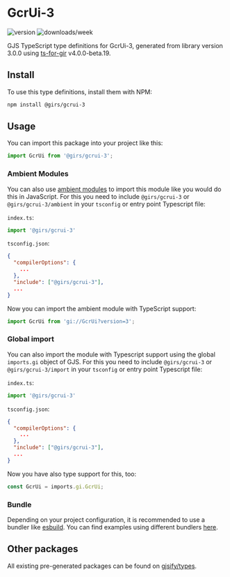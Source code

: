
# GcrUi-3

![version](https://img.shields.io/npm/v/@girs/gcrui-3)
![downloads/week](https://img.shields.io/npm/dw/@girs/gcrui-3)


GJS TypeScript type definitions for GcrUi-3, generated from library version 3.0.0 using [ts-for-gir](https://github.com/gjsify/ts-for-gir) v4.0.0-beta.19.


## Install

To use this type definitions, install them with NPM:
```bash
npm install @girs/gcrui-3
```

## Usage

You can import this package into your project like this:
```ts
import GcrUi from '@girs/gcrui-3';
```

### Ambient Modules

You can also use [ambient modules](https://github.com/gjsify/ts-for-gir/tree/main/packages/cli#ambient-modules) to import this module like you would do this in JavaScript.
For this you need to include `@girs/gcrui-3` or `@girs/gcrui-3/ambient` in your `tsconfig` or entry point Typescript file:

`index.ts`:
```ts
import '@girs/gcrui-3'
```

`tsconfig.json`:
```json
{
  "compilerOptions": {
    ...
  },
  "include": ["@girs/gcrui-3"],
  ...
}
```

Now you can import the ambient module with TypeScript support: 

```ts
import GcrUi from 'gi://GcrUi?version=3';
```

### Global import

You can also import the module with Typescript support using the global `imports.gi` object of GJS.
For this you need to include `@girs/gcrui-3` or `@girs/gcrui-3/import` in your `tsconfig` or entry point Typescript file:

`index.ts`:
```ts
import '@girs/gcrui-3'
```

`tsconfig.json`:
```json
{
  "compilerOptions": {
    ...
  },
  "include": ["@girs/gcrui-3"],
  ...
}
```

Now you have also type support for this, too:

```ts
const GcrUi = imports.gi.GcrUi;
```

### Bundle

Depending on your project configuration, it is recommended to use a bundler like [esbuild](https://esbuild.github.io/). You can find examples using different bundlers [here](https://github.com/gjsify/ts-for-gir/tree/main/examples).

## Other packages

All existing pre-generated packages can be found on [gjsify/types](https://github.com/gjsify/types).

